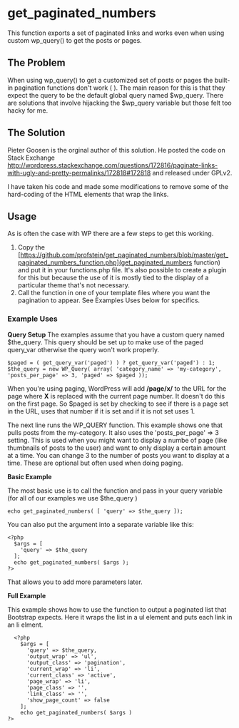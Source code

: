 # get_paginated_numbers
This function exports a set of paginated links and works even when using custom wp_query() to get the posts or pages.

## The Problem
When using wp_query() to get a customized set of posts or pages the built-in pagination functions don't work ( ). The main reason for this is that they expect the query to be the default global query named $wp_query. There are solutions that involve hijacking the $wp_query variable but those felt too hacky for me.

## The Solution
Pieter Goosen is the orginal author of this solution. He posted the code on Stack Exchange http://wordpress.stackexchange.com/questions/172816/paginate-links-with-ugly-and-pretty-permalinks/172818#172818 and released under GPLv2.

I have taken his code and made some modifications to remove some of the hard-coding of the HTML elements that wrap the links.

## Usage
As is often the case with WP there are a few steps to get this working.

1. Copy the [https://github.com/profstein/get_paginated_numbers/blob/master/get_paginated_numbers_function.php](get_paginated_numbers function) and put it in your functions.php file. It's also possible to create a plugin for this but because the use of it is mostly tied to the display of a particular theme that's not necessary.
2. Call the function in one of your template files where you want the pagination to appear. See Examples Uses below for specifics.

### Example Uses

**Query Setup**
The examples assume that you have a custom query named $the_query. This query should be set up to make use of the paged query_var otherwise the query won't work properly. 
````
$paged = ( get_query_var('paged') ) ? get_query_var('paged') : 1;
$the_query = new WP_Query( array( 'category_name' => 'my-category', 'posts_per_page' => 3, 'paged' => $paged ));
````            
When you're using paging, WordPress will add **/page/x/** to the URL for the page where **X** is replaced with the current page number. It doesn't do this on the first page. So $paged is set by checking to see if there is a page set in the URL, uses that number if it is set and if it is not set uses 1.

The next line runs the WP_QUERY function. This example shows one that pulls posts from the my-category. It also uses the 'posts_per_page' => 3 setting. This is used when you might want to display a numbe of page (like thumbnails of posts to the user) and want to only display a certain amount at a time. You can change 3 to the number of posts you want to display at a time. These are optional but often used when doing paging.

**Basic Example**

The most basic use is to call the function and pass in your query variable (for all of our examples we use $the_query )
````
echo get_paginated_numbers( [ 'query' => $the_query ]);
````
You can also put the argument into a separate variable like this:
````
<?php
  $args = [
    'query' => $the_query
  ];
  echo get_paginated_numbers( $args );
?>
````

That allows you to add more parameters later.

**Full Example**

This example shows how to use the function to output a paginated list that Bootstrap expects. Here it wraps the list in a ul element and puts each link in an li elment. 

````
  <?php
    $args = [
      'query' => $the_query,
      'output_wrap' => 'ul',
      'output_class' => 'pagination',
      'current_wrap' => 'li',
      'current_class' => 'active',
      'page_wrap' => 'li',
      'page_class' => '',
      'link_class' => '',
      'show_page_count' => false    
    ];
    echo get_paginated_numbers( $args )
?>
````
